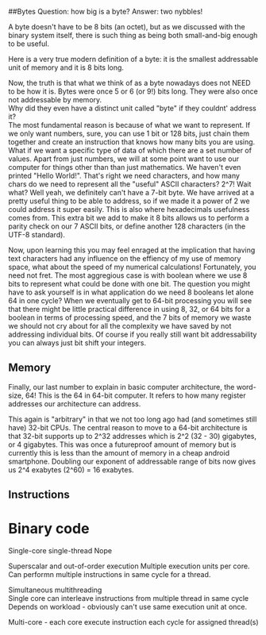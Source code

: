 ##Bytes
Question: how big is a byte? 
Answer: two nybbles!

A byte doesn't have to be 8 bits (an octet), but as we discussed with the binary system itself, there is such thing as being both small-and-big enough to be useful.  

Here is a very true modern definition of a byte: it is the smallest addressable unit of memory and it is 8 bits long.

Now, the truth is that what we think of as a byte nowadays does not NEED to be how it is. Bytes were once 5 or 6 (or 9!) bits long. They were also once not addressable by memory.  
Why did they even have a distinct unit called "byte" if they couldnt' address it?  
The most fundamental reason is because of what we want to represent. If we only want numbers, sure, you can use 1 bit or 128 bits, just chain them together and create an instruction that knows how many bits you are using. What if we want a specific type of data of which there are a set number of values. Apart from just numbers, we will at some point want to use our computer for things other than than just mathematics. We haven't even printed "Hello World!". That's right we need characters, and how many chars do we need to represent all the "useful" ASCII characters? 2^7! Wait what? Well yeah, we definitely can't have a 7-bit byte. We have arrived at a pretty useful thing to be able to address, so if we made it a power of 2 we could address it super easily. This is also where hexadecimals usefulness comes from. This extra bit we add to make it 8 bits allows us to perform a parity check on our 7 ASCII bits, or define another 128 characters (in the UTF-8 standard).

Now, upon learning this you may feel enraged at the implication that having text characters had any influence on the effiency of my use of memory space, what about the speed of my numerical calculations! Fortunately, you need not fret. The most aggregious case is with boolean where we use 8 bits to represent what could be done with one bit. The question you might have to ask yourself is in what application do we need 8 booleans let alone 64 in one cycle? When we eventually get to 64-bit processing you will see that there might be little practical difference in using 8, 32, or 64 bits for a boolean in terms of processing speed, and the 7 bits of memory we waste we should not cry about for all the complexity we have saved by not addressing individual bits. Of course if you really still want bit addressability you can always just bit shift your integers. 

## Memory
Finally, our last number to explain in basic computer architecture, the word-size, 64!
This is the 64 in 64-bit computer. It refers to how many register addresses our architecture can address.

This again is "arbitrary" in that we not too long ago had (and sometimes still have) 32-bit CPUs. The central reason to move to a 64-bit architecture is that 32-bit supports up to 2^32 addresses which is 2^2 (32 - 30) gigabytes, or 4 gigabytes. This was once a futureproof amount of memory but is currently this is less than the amount of memory in a cheap android smartphone. Doubling our exponent of addressable range of bits now gives us 2^4 exabytes (2^60) = 16 exabytes.








## Instructions



# Binary code


Single-core single-thread 
Nope

Superscalar and out-of-order execution
Multiple execution units per core. Can performn multiple instructions in same cycle for a thread.

Simultaneous multithreading  
Single core can interleave instructions from multiple thread in same cycle
Depends on workload - obviously can't use same execution unit at once.

Multi-core - each core execute instruction each cycle for assigned thread(s)






